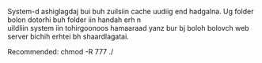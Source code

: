 System-d ashiglagdaj bui buh zuilsiin cache uudiig end hadgalna.
Ug folder bolon dotorhi buh folder iin handah erh n  
uildliin system iin tohirgoonoos hamaaraad yanz bur bj boloh bolovch 
web server bichih erhtei bh shaardlagatai.

Recommended:
chmod -R 777 ./ 